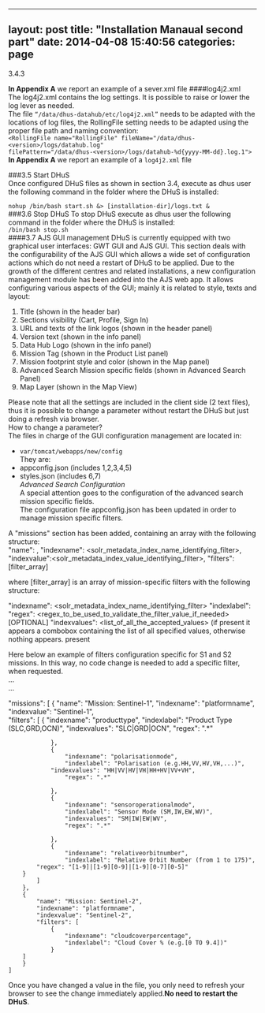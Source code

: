 
---
layout: post
title:  "Installation Manaual second part"
date:   2014-04-08 15:40:56
categories: page
---
3.4.3

**In Appendix A** we report an example of a sever.xml file
####log4j2.xml    
The log4j2.xml contains the log settings. It is possible to raise or lower the log lever as needed.     
The file `“/data/dhus-datahub/etc/log4j2.xml”` needs to be adapted with the locations of log files, the RollingFile setting needs to be adapted using the proper file path and naming convention:    
   `<RollingFile name="RollingFile" fileName="/data/dhus-<version>/logs/datahub.log"`   
            `filePattern="/data/dhus-<version>/logs/datahub-%d{yyyy-MM-dd}.log.1">`   
**In Appendix A** we report an example of a `log4j2.xml` file

###3.5 Start DHuS  
Once configured DHuS files as shown in section 3.4, execute as dhus user the following command in the folder where the DHuS is installed:  

`nohup /bin/bash start.sh &> [installation-dir]/logs.txt &`   
###3.6	Stop DHuS
To stop DHuS execute as dhus user the following command in the folder where the DHuS is installed:   
`/bin/bash stop.sh`      
####3.7	AJS GUI management 
DHuS is currently equipped with two graphical user interfaces: GWT GUI and AJS GUI. This section deals with the configurability of the AJS GUI which allows a wide set of configuration actions which do not need a restart of DHuS to be applied.
Due to the growth of the different centres and related installations, a new configuration management module has been added into the AJS web app. It allows configuring various aspects of the GUI; mainly it is related to style, texts and layout:

1.	Title (shown in the header bar) 
2.	Sections visibility (Cart, Profile, Sign In) 
3.	URL and texts of the link logos (shown in the header panel) 
4.	Version text (shown in the info panel) 
5.	Data Hub Logo (shown in the info panel) 
6.	Mission Tag (shown in the Product List panel) 
7.	Mission footprint style and color (shown in the Map panel) 
8.	Advanced Search Mission specific fields (shown in Advanced Search Panel) 
9.	Map Layer (shown in the Map View)

Please note that all the settings are included in the client side (2 text files), thus it is possible to change a parameter without restart the DHuS but just doing a refresh via browser.      
How to change a parameter?    
The files in charge of the GUI configuration management are located in: 
- `var/tomcat/webapps/new/config`    
They are:    
- appconfig.json (includes 1,2,3,4,5)   
- styles.json (includes 6,7)    
*Advanced Search Configuration*   
A special attention goes to the configuration of the advanced search mission specific fields.      
The configuration file appconfig.json has been updated in order to manage mission specific filters.    

A "missions" section has been added, containing an array with the following structure:    
"name": <label show for filter>, "indexname": 
<solr_metadata_index_name_identifying_filter>, "indexvalue":<solr_metadata_index_value_identifying_filter>, "filters":[filter_array] 

where [filter_array] is an array of mission-specific filters with the following structure: 

"indexname": <solr_metadata_index_name_identifying_filter> 
"indexlabel": <label show for filter> 
"regex": <regex_to_be_used_to_validate_the_filter_value_if_needed> 
[OPTIONAL] "indexvalues": <list_of_all_the_accepted_values> (if present it appears a combobox containing the list of all specified values, otherwise nothing appears. present 


Here below an example of filters configuration specific for S1 and S2 missions. 
In this way, no code change is needed to add a specific filter, when requested.    
…     
…      

"missions": [
        {
            "name": "Mission: Sentinel-1",
            "indexname": "platformname",
            "indexvalue": "Sentinel-1",            
            "filters": [
                {
                    "indexname": "producttype",
                    "indexlabel": "Product Type (SLC,GRD,OCN)",
                    "indexvalues": "SLC|GRD|OCN",
                    "regex": ".*"

                },
                {
                    "indexname": "polarisationmode",
                    "indexlabel": "Polarisation (e.g.HH,VV,HV,VH,...)",
		    	"indexvalues": "HH|VV|HV|VH|HH+HV|VV+VH",
                    "regex": ".*"

                },
                {
                    "indexname": "sensoroperationalmode",
                    "indexlabel": "Sensor Mode (SM,IW,EW,WV)",
                    "indexvalues": "SM|IW|EW|WV",
                    "regex": ".*"

                },
                {
                    "indexname": "relativeorbitnumber",
                    "indexlabel": "Relative Orbit Number (from 1 to 175)",
		    "regex": "[1-9]|[1-9][0-9]|[1-9][0-7][0-5]"
		}
            ]
        },
        {
            "name": "Mission: Sentinel-2",
            "indexname": "platformname",
            "indexvalue": "Sentinel-2",
            "filters": [
                {
                    "indexname": "cloudcoverpercentage",
                    "indexlabel": "Cloud Cover % (e.g.[0 TO 9.4])"
                }
		]
        }
    ]
Once you have changed a value in the file, you only need to refresh your browser to see the change immediately applied.**No need to restart the DHuS**.       


